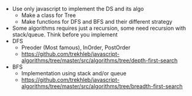- Use only javascript to implement the DS and its algo
	- Make a class for Tree
	- Make functions for DFS and BFS and their different strategy
- Some algorithms requires just a recursion, some need recursion with stack/queue. Think before you implement
- DFS
	- Preoder (Most famous), InOrder, PostOrder
	- https://github.com/trekhleb/javascript-algorithms/tree/master/src/algorithms/tree/depth-first-search
- BFS
	- Implementation using stack and/or queue
	- https://github.com/trekhleb/javascript-algorithms/tree/master/src/algorithms/tree/breadth-first-search